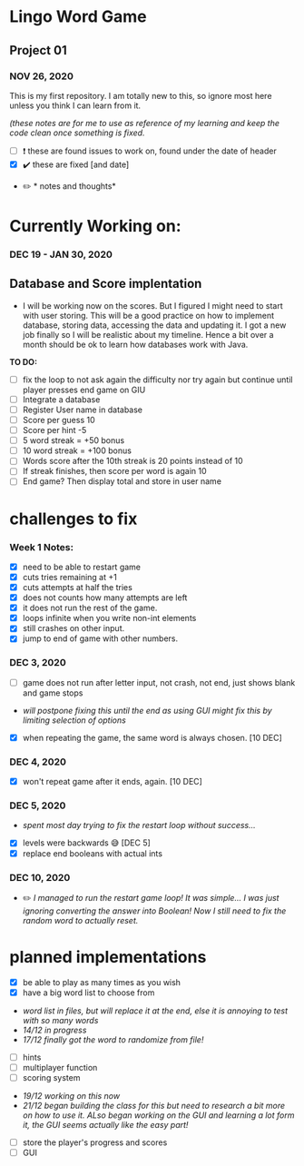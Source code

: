  # Lingo Word Game
 ## Project 01
 ### NOV 26, 2020

This is my first repository. I am totally new to this, so ignore most here unless you think I can learn from it.


*(these notes are for me to use as reference of my learning and keep the code clean once something is fixed.*
- [ ] :heavy_exclamation_mark: these are found issues to work on, found under the date of header
- [x] :heavy_check_mark: these are fixed [and date]
- :pencil2: * notes and thoughts*

# Currently Working on:
### DEC 19 - JAN 30, 2020
## Database and Score implentation
- I will be working now on the scores. But I figured I might need to start with user storing. This will be a good practice on how to implement database, storing data, accessing the data and updating it. I got a new job finally so I will be realistic about my timeline. Hence a bit over a month should be ok to learn how databases work with Java.

**TO DO:**
- [ ] fix the loop to not ask again the difficulty nor try again but continue until player presses end game on GIU
- [ ] Integrate a database 
- [ ] Register User name in database 
- [ ] Score per guess 10 
- [ ] Score per hint -5
- [ ] 5 word streak = +50 bonus
- [ ] 10 word streak = +100 bonus
- [ ] Words score after the 10th streak is 20 points instead of 10
- [ ] If streak finishes, then score per word is again 10
- [ ] End game? Then display total and store in user name

# challenges to fix
### Week 1 Notes:

- [x] need to be able to restart game
- [x] cuts tries remaining at +1
- [x] cuts attempts at half the tries
- [x] does not counts how many attempts are left
- [x] it does not run the rest of the game.
- [x] loops infinite when you write non-int elements
- [x] still crashes on other input.
- [x] jump to end of game with other numbers.

### DEC 3, 2020
- [ ] game does not run after letter input, not crash, not end, just shows blank and game stops
- *will postpone fixing this until the end as using GUI might fix this by limiting selection of options*

- [x] when repeating the game, the same word is always chosen. [10 DEC]

### DEC 4, 2020
- [x] won't repeat game after it ends, again. [10 DEC]

### DEC 5, 2020
- *spent most day trying to fix the restart loop without success...*

- [x] levels were backwards :sweat_smile: [DEC 5]
- [x] replace end booleans with actual ints

### DEC 10, 2020
- :pencil2: *I managed to run the restart game loop! It was simple... I was just ignoring converting the answer into Boolean! Now I still need to fix the random word to actually reset.*



# planned implementations
- [x] be able to play as many times as you wish
- [x] have a big word list to choose from
- *word list in files, but will replace it at the end, else it is annoying to test with so many words*
- *14/12 in progress*
- *17/12 finally got the word to randomize from file!*
- [ ] hints
- [ ] multiplayer function
- [ ] scoring system 
- *19/12 working on this now*
- *21/12 began building the class for this but need to research a bit more on how to use it. ALso began working on the GUI and learning a lot form it, the GUI seems actually like the easy part!*
- [ ] store the player's progress and scores
- [ ] GUI
